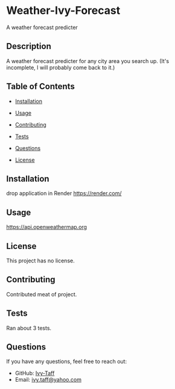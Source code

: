 # Weather-Ivy-Forecast
A weather forecast predicter 

## Description
A weather forecast predicter for any city area you search up.
(It's incomplete, I will probably come back to it.)

## Table of Contents
- [Installation](#installation)
- [Usage](#usage)
- [Contributing](#contributing)
- [Tests](#tests)
- [Questions](#questions)

- [License](#license)


## Installation
drop application in Render https://render.com/

## Usage
https://api.openweathermap.org

## License

This project has no license.

## Contributing
Contributed meat of project.

## Tests
Ran about 3 tests.

## Questions
If you have any questions, feel free to reach out:
- GitHub: [Ivy-Taff](https://github.com/Ivy-Taff)
- Email: ivy.taff@yahoo.com